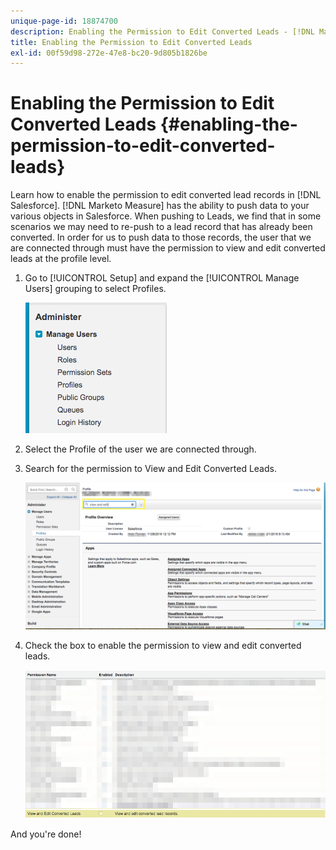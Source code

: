 ```yaml
---
unique-page-id: 18874700
description: Enabling the Permission to Edit Converted Leads - [!DNL Marketo Measure] - Product Documentation
title: Enabling the Permission to Edit Converted Leads
exl-id: 00f59d98-272e-47e8-bc20-9d805b1826be
---
```

# Enabling the Permission to Edit Converted Leads {#enabling-the-permission-to-edit-converted-leads}

Learn how to enable the permission to edit converted lead records in [!DNL Salesforce]. [!DNL Marketo Measure] has the ability to push data to your various objects in Salesforce. When pushing to Leads, we find that in some scenarios we may need to re-push to a lead record that has already been converted. In order for us to push data to those records, the user that we are connected through must have the permission to view and edit converted leads at the profile level.

1. Go to [!UICONTROL Setup] and expand the [!UICONTROL Manage Users] grouping to select Profiles.

   ![](assets/1-2.png)

1. Select the Profile of the user we are connected through.

1. Search for the permission to View and Edit Converted Leads.

   ![](assets/2-1.png)

1. Check the box to enable the permission to view and edit converted leads.

   ![](assets/3-1.png)

And you're done!
